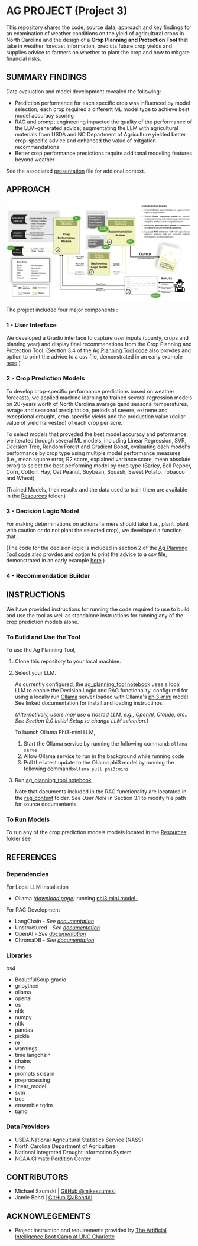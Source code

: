 # AG PROJECT (Project 3)
This repository shares the code, source data, approach and key findings for an examination of weather conditions on the yield of agricultural crops in North Carolina and the design of a **Crop Planning and Protection Tool** that take in weather forecast information, predicts future crop yields and supplies advice to farmers on whether to plant the crop and how to mitgate financial risks.

## SUMMARY FINDINGS
Data evaluation and model development revealed the following:
* Prediction performance for each specific crop was influenced by model selection; each crop required a different ML model type to achieve best model accuracy scoring
* RAG and prompt engineering impacted the quality of the performance of the LLM-generated advice;  augmentating the LLM with agricultural materials from USDA and NC Department of Agriculture yielded better crop-specific advice and enhanced the value of mitgation recommendations
* Better crop performance predictions require additonal modeling features beyond weather 

See the associated [presentation]('/UNC_AI_Bootcamp_Project_presented.pdf') file for addional context.

## APPROACH

![Approach graphic](/Images/approach_image.png)

The project included four major components :

### 1 - User Interface
 We developed a Gradio interface to capture user inputs (county, crops and planting year) and display final recommenations from the Crop Planning and Protection Tool. (Section 3.4 of the [Ag Planning Tool code](ag_planning_tool.ipynb) also provdes and option to print the advice to a csv file, demonstrated in an early example [here](crop_advice.csv).)

### 2 - Crop Prediction Models
 To develop crop-specific performance predictions based on weather forecasts, we applied machine learning to trained several regression models on 20-years worth of North Carolina  avarage qand seasonal temperatures, avrage and seasonal precipitation, periods of severe, extreme and exceptional drought, crop-specific yields and the production value (dollar value of yield harvested) of each crop per acre. 

To select models that proveded the best model accuracy and peformance, we iterated through several ML models, including Linear Regression, SVR, Decision Tree, Random Forest and Gradient Boost, evaluating each model's performance by crop type using multiple model performance measures (i.e., mean square error, R2 score, explained variance score, mean absolute error) to select the best performing model by crop type (Barley, Bell Pepper, Corn, Cotton, Hay, Oat Peanut, Soybean, Squash, Sweet Potato, Tobacco and Wheat). 

(Trained Models, their results and the data used to train them are available in the [Resources](./Resources/) folder.)

### 3 - Decision Logic Model
For making determinations on actions farmers should take (i.e., plant, plant with caution or do not plant the selected crop), we developed a function that   .

(The code for the decision logic is included in section 2 of the [Ag Planning Tool code](ag_planning_tool.ipynb) also provdes and option to print the advice to a csv file, demonstrated in an early example [here](crop_advice.csv).)


### 4 - Recommendation Builder

## INSTRUCTIONS
We have provided instructions for running the code required to use to build and use the tool as well as standalone instructions for running any of the crop prediction models alone. 

### To Build and Use the Tool
To use the Ag Planning Tool, 

1) Clone this repository to your local machine. 

2) Select your LLM.

    As currently configured, the [ag_planning_tool notebook](ag_planning_tool.ipynb) uses a local LLM to enable the Decision Logic and RAG functionality.  configured for using a locally run [Ollama](https://ollama.com/download) server loaded with Ollama's [phi3-mini](https://ollama.com/library/phi3) model. See linked documentation for install and loading instructinos. 
    
    _(Alternatively, users may use a hosted LLM, e.g., OpenAI, Claude, etc.. See _Section 0.0 Initial Setup_ to change LLM selection.)_

    To launch Ollama Phi3-mini LLM,
    1.  Start the Ollama service by running the following command: `ollama serve`
    2.  Allow Ollama service to run in the background while running code
    3.  Pull the latest update to the Ollama phi3 model by running the following command:`ollama pull phi3:mini`

3) Run [ag_planning_tool notebook](ag_planning_tool.ipynb)

    Note that documents included in the RAG functionality are locatated in the [rag_content](/rag_content/) folder. See _User Note_ in Section 3.1 to modify file path for source documentents.


### To Run Models
To run any of the crop prediction models models located in the [Resources](./Resources/) folder see 


## REFERENCES
### Dependencies
For Local LLM Installation
* Ollama _([download page](https://ollama.com/download/windows))_ running [phi3:mini model](https://ollama.com/library/phi3)_

For RAG Development
* LangChain - _See [documentation](https://python.langchain.com/v0.2/docs/introduction)_
* Unstructured - _See [documentation](https://docs.unstructured.io/welcome')_
* OpenAI - _See [documentation](https://platform.openai.com/docs/guides/embeddings)_
* ChromaDB - _See [documentation](https://docs.trychroma.com/getting-started)_

### Libraries
bs4
 * BeautifulSoup
gradio
* gr
python
* ollama
* openai
* os
* nltk
* numpy
* nltk
* pandas
* pickle 
* re
* warnings
* time
langchain
* chains
* llms
* prompts
sklearn
* preprocessing
* linear_model
* svm
* tree
* ensemble
tqdm
* tqmd

### Data Providers
* USDA National Agricultural Statistics Service (NASS)
* North Carolina Department of Agriculture
* National Integrated Drought Information System
* NOAA Climate Perdition Center

## CONTRIBUTORS
* Michael Szumski | [GitHub @mikeszumski](https://github.com/mikeszumski/)
* Jamie Bond | [GitHub @JBondAI](https://github.com/jbondAI/) 

## ACKNOWLEGEMENTS
* Project instruction and requirements provided by [The Artificial Intelligence Boot Camp at UNC Charlotte](https://bootcamp.charlotte.edu/artificial-intelligence/)

